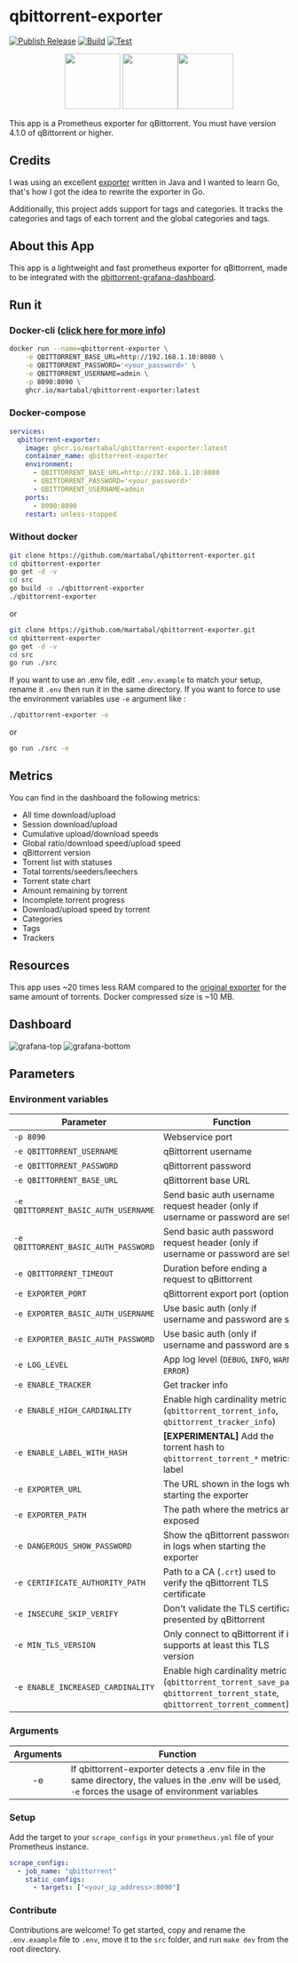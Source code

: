 # qbittorrent-exporter

[![Publish Release](https://github.com/martabal/qbittorrent-exporter/actions/workflows/docker.yml/badge.svg)](https://github.com/martabal/qbittorrent-exporter/actions/workflows/docker.yml)
[![Build](https://github.com/martabal/qbittorrent-exporter/actions/workflows/build.yml/badge.svg)](https://github.com/martabal/qbittorrent-exporter/actions/workflows/build.yml)
[![Test](https://github.com/martabal/qbittorrent-exporter/actions/workflows/test.yml/badge.svg)](https://github.com/martabal/qbittorrent-exporter/actions/workflows/test.yml)

<p align="center">
<img src="img/qbittorrent.png" width=100> <img src="img/prometheus.png" width=100><img src="img/golang.png" width=100>
</p>

This app is a Prometheus exporter for qBittorrent.
You must have version 4.1.0 of qBittorrent or higher.

## Credits

I was using an excellent [exporter](https://github.com/caseyscarborough/qbittorrent-exporter) written in Java and I wanted to learn Go, that's how I got the idea to rewrite the exporter in Go.

Additionally, this project adds support for tags and categories. It tracks the categories and tags of each torrent and the global categories and tags.

## About this App

This app is a lightweight and fast prometheus exporter for qBittorrent, made to be integrated with the [qbittorrent-grafana-dashboard](https://raw.githubusercontent.com/martabal/qbittorrent-exporter/main/grafana/dashboard.json).

## Run it

### Docker-cli ([click here for more info](https://docs.docker.com/engine/reference/commandline/cli/))

```sh
docker run --name=qbittorrent-exporter \
    -e QBITTORRENT_BASE_URL=http://192.168.1.10:8080 \
    -e QBITTORRENT_PASSWORD='<your_password>' \
    -e QBITTORRENT_USERNAME=admin \
    -p 8090:8090 \
    ghcr.io/martabal/qbittorrent-exporter:latest
```

### Docker-compose

```yaml
services:
  qbittorrent-exporter:
    image: ghcr.io/martabal/qbittorrent-exporter:latest
    container_name: qbittorrent-exporter
    environment:
      - QBITTORRENT_BASE_URL=http://192.168.1.10:8080
      - QBITTORRENT_PASSWORD='<your_password>'
      - QBITTORRENT_USERNAME=admin
    ports:
      - 8090:8090
    restart: unless-stopped
```

### Without docker

```sh
git clone https://github.com/martabal/qbittorrent-exporter.git
cd qbittorrent-exporter
go get -d -v
cd src
go build -o ./qbittorrent-exporter
./qbittorrent-exporter
```

or

```sh
git clone https://github.com/martabal/qbittorrent-exporter.git
cd qbittorrent-exporter
go get -d -v
cd src
go run ./src
```

If you want to use an .env file, edit `.env.example` to match your setup, rename it `.env` then run it in the same directory. If you want to force to use the environment variables use `-e` argument like :

```sh
./qbittorrent-exporter -e
```

or

```sh
go run ./src -e
```

## Metrics

You can find in the dashboard the following metrics:

- All time download/upload
- Session download/upload
- Cumulative upload/download speeds
- Global ratio/download speed/upload speed
- qBittorrent version
- Torrent list with statuses
- Total torrents/seeders/leechers
- Torrent state chart
- Amount remaining by torrent
- Incomplete torrent progress
- Download/upload speed by torrent
- Categories
- Tags
- Trackers

## Resources

This app uses ~20 times less RAM compared to the [original exporter](https://github.com/caseyscarborough/qbittorrent-exporter) for the same amount of torrents.
Docker compressed size is ~10 MB.

## Dashboard

![grafana-top](img/grafana-1.png)
![grafana-bottom](img/grafana-2.png)

## Parameters

### Environment variables

| Parameter                            | Function                                                                                                                     | Default Value           |
| ------------------------------------ | ---------------------------------------------------------------------------------------------------------------------------- | ----------------------- |
| `-p 8090`                            | Webservice port                                                                                                              |                         |
| `-e QBITTORRENT_USERNAME`            | qBittorrent username                                                                                                         | `admin`                 |
| `-e QBITTORRENT_PASSWORD`            | qBittorrent password                                                                                                         | `adminadmin`            |
| `-e QBITTORRENT_BASE_URL`            | qBittorrent base URL                                                                                                         | `http://localhost:8090` |
| `-e QBITTORRENT_BASIC_AUTH_USERNAME` | Send basic auth username request header (only if username or password are set)                                               |                         |
| `-e QBITTORRENT_BASIC_AUTH_PASSWORD` | Send basic auth password request header (only if username or password are set)                                               |                         |
| `-e QBITTORRENT_TIMEOUT`             | Duration before ending a request to qBittorrent                                                                              | `30`                    |
| `-e EXPORTER_PORT`                   | qBittorrent export port (optional)                                                                                           | `8090`                  |
| `-e EXPORTER_BASIC_AUTH_USERNAME`    | Use basic auth (only if username and password are set)                                                                       |                         |
| `-e EXPORTER_BASIC_AUTH_PASSWORD`    | Use basic auth (only if username and password are set)                                                                       |                         |
| `-e LOG_LEVEL`                       | App log level (`DEBUG`, `INFO`, `WARN`, `ERROR`)                                                                             | `INFO`                  |
| `-e ENABLE_TRACKER`                  | Get tracker info                                                                                                             | `true`                  |
| `-e ENABLE_HIGH_CARDINALITY`         | Enable high cardinality metric (`qbittorrent_torrent_info`, `qbittorrent_tracker_info`)                                      | `false`                 |
| `-e ENABLE_LABEL_WITH_HASH`          | **[EXPERIMENTAL]** Add the torrent hash to `qbittorrent_torrent_*` metrics label                                             | `false`                 |
| `-e EXPORTER_URL`                    | The URL shown in the logs when starting the exporter                                                                         |                         |
| `-e EXPORTER_PATH`                   | The path where the metrics are exposed                                                                                       | `/metrics`              |
| `-e DANGEROUS_SHOW_PASSWORD`         | Show the qBittorrent password in logs when starting the exporter                                                             | `false`                 |
| `-e CERTIFICATE_AUTHORITY_PATH`      | Path to a CA (`.crt`) used to verify the qBittorrent TLS certificate                                                         |                         |
| `-e INSECURE_SKIP_VERIFY`            | Don't validate the TLS certificate presented by qBittorrent                                                                  | `false`                 |
| `-e MIN_TLS_VERSION`                 | Only connect to qBittorrent if it supports at least this TLS version                                                         | `TLS_1_3`               |
| `-e ENABLE_INCREASED_CARDINALITY`    | Enable high cardinality metric (`qbittorrent_torrent_save_path`, `qbittorrent_torrent_state`, `qbittorrent_torrent_comment`) | `false`                 |

### Arguments

| Arguments | Function                                                                                                                                               |
| :-------: | ------------------------------------------------------------------------------------------------------------------------------------------------------ |
|    -e     | If qbittorrent-exporter detects a .env file in the same directory, the values in the .env will be used, `-e` forces the usage of environment variables |

### Setup

Add the target to your `scrape_configs` in your `prometheus.yml` file of your Prometheus instance.

```yaml
scrape_configs:
  - job_name: "qbittorrent"
    static_configs:
      - targets: ["<your_ip_address>:8090"]
```

### Contribute

Contributions are welcome! To get started, copy and rename the `.env.example` file to `.env`, move it to the `src` folder, and run `make dev` from the root directory.
